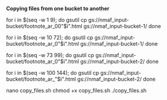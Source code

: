 **Copying files from one bucket to another**

for i in $(seq -w 1 9); do
  gsutil cp gs://nmaf_input-bucket/footnote_ar_00"$i".html gs://nmaf_input-bucket-1/
done

for i in $(seq -w 10 72); do
  gsutil cp gs://nmaf_input-bucket/footnote_ar_0"$i".html gs://nmaf_input-bucket-1/
done

for i in $(seq -w 73 99); do
  gsutil cp gs://nmaf_input-bucket/footnote_ar_0"$i".html gs://nmaf_input-bucket-2/
done

for i in $(seq -w 100 144); do
  gsutil cp gs://nmaf_input-bucket/footnote_ar_"$i".html gs://nmaf_input-bucket-2/
done

nano copy_files.sh
chmod +x copy_files.sh
./copy_files.sh

